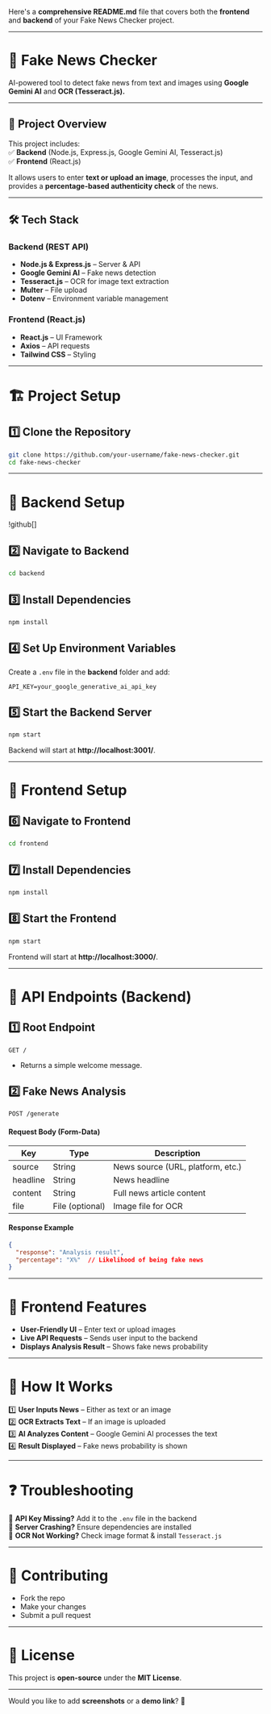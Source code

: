 Here's a **comprehensive README.md** file that covers both the **frontend** and **backend** of your Fake News Checker project.  

---

# **📰 Fake News Checker**  
AI-powered tool to detect fake news from text and images using **Google Gemini AI** and **OCR (Tesseract.js).**  

---

## 🚀 **Project Overview**  
This project includes:  
✅ **Backend** (Node.js, Express.js, Google Gemini AI, Tesseract.js)  
✅ **Frontend** (React.js)  

It allows users to enter **text or upload an image**, processes the input, and provides a **percentage-based authenticity check** of the news.  

---

## 🛠️ **Tech Stack**  
### **Backend** (REST API)  
- **Node.js & Express.js** – Server & API  
- **Google Gemini AI** – Fake news detection  
- **Tesseract.js** – OCR for image text extraction  
- **Multer** – File upload  
- **Dotenv** – Environment variable management  

### **Frontend** (React.js)  
- **React.js** – UI Framework  
- **Axios** – API requests  
- **Tailwind CSS** – Styling  

---

# 🏗 **Project Setup**  

## **1️⃣ Clone the Repository**  
```bash
git clone https://github.com/your-username/fake-news-checker.git
cd fake-news-checker
```

---

# 📌 **Backend Setup**  

!github[]

## **2️⃣ Navigate to Backend**  
```bash
cd backend
```

## **3️⃣ Install Dependencies**  
```bash
npm install
```

## **4️⃣ Set Up Environment Variables**  
Create a `.env` file in the **backend** folder and add:  
```
API_KEY=your_google_generative_ai_api_key
```

## **5️⃣ Start the Backend Server**  
```bash
npm start
```
Backend will start at **http://localhost:3001/**.  

---

# 🎨 **Frontend Setup**  

## **6️⃣ Navigate to Frontend**  
```bash
cd frontend
```

## **7️⃣ Install Dependencies**  
```bash
npm install
```

## **8️⃣ Start the Frontend**  
```bash
npm start
```
Frontend will start at **http://localhost:3000/**.  

---

# 📡 **API Endpoints (Backend)**  

## **1️⃣ Root Endpoint**  
```http
GET /
```
- Returns a simple welcome message.  

## **2️⃣ Fake News Analysis**  
```http
POST /generate
```
#### **Request Body (Form-Data)**
| Key      | Type     | Description |
|----------|---------|-------------|
| source   | String  | News source (URL, platform, etc.) |
| headline | String  | News headline |
| content  | String  | Full news article content |
| file     | File (optional) | Image file for OCR |

#### **Response Example**
```json
{
  "response": "Analysis result",
  "percentage": "X%"  // Likelihood of being fake news
}
```

---

# 🎨 **Frontend Features**  

- **User-Friendly UI** – Enter text or upload images  
- **Live API Requests** – Sends user input to the backend  
- **Displays Analysis Result** – Shows fake news probability  

---

# 🎯 **How It Works**  

1️⃣ **User Inputs News** – Either as text or an image  
2️⃣ **OCR Extracts Text** – If an image is uploaded  
3️⃣ **AI Analyzes Content** – Google Gemini AI processes the text  
4️⃣ **Result Displayed** – Fake news probability is shown  

---

# ❓ **Troubleshooting**  

🚨 **API Key Missing?** Add it to the `.env` file in the backend  
🚨 **Server Crashing?** Ensure dependencies are installed  
🚨 **OCR Not Working?** Check image format & install `Tesseract.js`  

---

# 🤝 **Contributing**  
- Fork the repo  
- Make your changes  
- Submit a pull request  

---

# 📜 **License**  
This project is **open-source** under the **MIT License**.  

---

Would you like to add **screenshots** or a **demo link**? 📸
